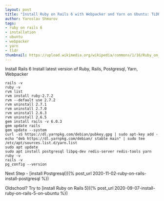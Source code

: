 ```yaml
---
layout: post
title: "Install Ruby on Rails 6 with Webpacker and Yarn on Ubuntu: TLDR"
author: Yaroslav Shmarov
tags: 
- ruby on rails 6
- installation
- ubuntu
- webpacker
- yarn
- tldr
thumbnail: https://upload.wikimedia.org/wikipedia/commons/1/16/Ruby_on_Rails-logo.png
---
```


Install Rails 6
Install latest version of Ruby, Rails, Postgresql, Yarn, Webpacker

```
rails -v
ruby -v
rvm list
rvm install ruby-2.7.2
rvm --default use 2.7.2
rvm uninstall 2.7.1
rvm uninstall 2.7.0
rvm uninstall 2.6.3
rvm uninstall 2.6.5
gem install rails -v 6.0.3
gem update rails
gem update --system
curl -sS https://dl.yarnpkg.com/debian/pubkey.gpg | sudo apt-key add -
echo "deb https://dl.yarnpkg.com/debian/ stable main" | sudo tee /etc/apt/sources.list.d/yarn.list
sudo apt update
sudo apt install postgresql libpq-dev redis-server redis-tools yarn
ruby -v
rails -v
pg_config --version
```

Next Step - 
[install Postgresql]({% post_url 2020-11-02-ruby-on-rails-install-postgresql %})

Oldschool? Try to [install Ruby on Rails 5]({% post_url 2020-09-07-install-ruby-on-rails-5-on-ubuntu %})

